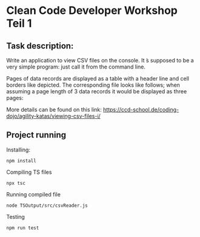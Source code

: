 # Clean Code Developer Workshop Teil 1

## Task description:

Write an application to view CSV files on the console. It ́s supposed to be a very simple program: just call it from the command line.

Pages of data records are displayed as a table with a header line and cell borders like depicted. The corresponding file looks like follows; when assuming a page length of 3 data records it would be displayed as three pages:



More details can be found on this link: https://ccd-school.de/coding-dojo/agility-katas/viewing-csv-files-i/

## Project running

Installing: 

```
npm install
```

Compiling TS files

```
npx tsc
```

Running compiled file

```
node TSOutput/src/csvReader.js 
```

Testing

```
npm run test
```